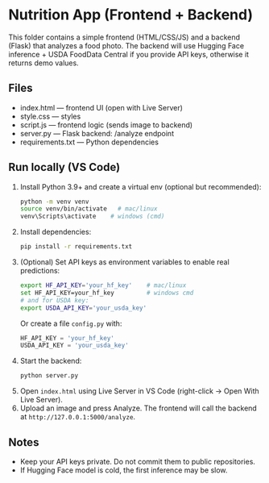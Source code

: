 # Nutrition App (Frontend + Backend)

This folder contains a simple frontend (HTML/CSS/JS) and a backend (Flask) that analyzes a food photo.
The backend will use Hugging Face inference + USDA FoodData Central if you provide API keys, otherwise it returns demo values.

## Files
- index.html — frontend UI (open with Live Server)
- style.css — styles
- script.js — frontend logic (sends image to backend)
- server.py — Flask backend: /analyze endpoint
- requirements.txt — Python dependencies

## Run locally (VS Code)
1. Install Python 3.9+ and create a virtual env (optional but recommended):
   ```bash
   python -m venv venv
   source venv/bin/activate   # mac/linux
   venv\Scripts\activate    # windows (cmd)
   ```
2. Install dependencies:
   ```bash
   pip install -r requirements.txt
   ```
3. (Optional) Set API keys as environment variables to enable real predictions:
   ```bash
   export HF_API_KEY='your_hf_key'    # mac/linux
   set HF_API_KEY=your_hf_key         # windows cmd
   # and for USDA key:
   export USDA_API_KEY='your_usda_key'
   ```
   Or create a file `config.py` with:
   ```python
   HF_API_KEY = 'your_hf_key'
   USDA_API_KEY = 'your_usda_key'
   ```
4. Start the backend:
   ```bash
   python server.py
   ```
5. Open `index.html` using Live Server in VS Code (right-click → Open With Live Server).
6. Upload an image and press Analyze. The frontend will call the backend at `http://127.0.0.1:5000/analyze`.

## Notes
- Keep your API keys private. Do not commit them to public repositories.
- If Hugging Face model is cold, the first inference may be slow.
